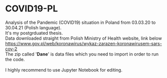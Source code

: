 # COVID19-PL
Analysis of the Pandemic (COVID19) situation in Poland from 03.03.20 to 30.04.21 (Polish language).<br>
It's my postgrduated thesis.
<br>
Data downloaded straight from Polish Ministry of Health website, link below
<br>
https://www.gov.pl/web/koronawirus/wykaz-zarazen-koronawirusem-sars-cov-2<br>
The zip called '<b>Dane</b>' is data files which you need to import in order to run the code. <br>
<br>
I highly recommend to use Jupyter Notebook for editing.
